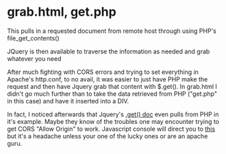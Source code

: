 <h1>grab.html, get.php</h1>
<p>This pulls in a requested document from remote host through using PHP's file_get_contents()</p>
<p>JQuery is then available to traverse the information as needed and grab whatever you need</p>
<p>After much fighting with CORS errors and trying to set everything in Apache's http.conf, to no avail, it was
easier to just have PHP make the request and then have Jquery grab that content with $.get(). In grab.html I didn't go much further than to take the data retrieved from PHP ("get.php" in this case) and have it inserted into a DIV.</p>

In fact, I noticed afterwards that Jquery's <a href="https://api.jquery.com/jQuery.get/">.get() doc</a> even pulls from PHP in it's example. Maybe they know of the troubles one may encounter trying to get CORS "Allow Origin" to work. Javascript console will direct you to <a href="https://developer.mozilla.org/en-US/docs/Web/HTTP/CORS/Errors/CORSMissingAllowOrigin">this</a> but it's a headache unless your one of the lucky ones or are an apache guru.
